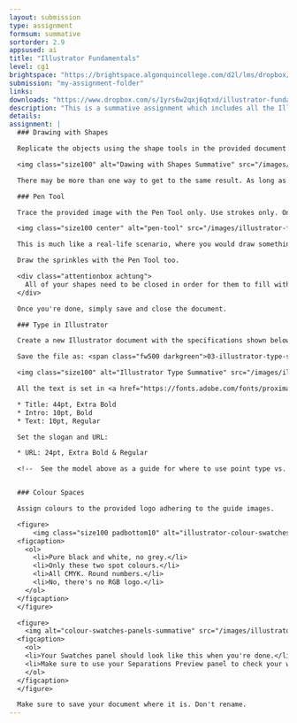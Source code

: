 ```yaml
---
layout: submission
type: assignment
formsum: summative
sortorder: 2.9
appsused: ai
title: "Illustrator Fundamentals"
level: cg1
brightspace: "https://brightspace.algonquincollege.com/d2l/lms/dropbox/user/folder_submit_files.d2l?db=543551&grpid=0&isprv=0&bp=0&ou=561702"
submission: "my-assignment-folder"
links:
downloads: "https://www.dropbox.com/s/1yrs6w2qxj6qtxd/illustrator-fundamentals.zip?dl=1"
description: "This is a summative assignment which includes all the Illustrator skills you've learned to date. Follow the instructions on this page carefully."
details:
assignment: |
  ### Drawing with Shapes

  Replicate the objects using the shape tools in the provided document.

  <img class="size100" alt="Dawing with Shapes Summative" src="/images/illustrator-fundamentals/drawing-with-shapes-summative.svg">

  There may be more than one way to get to the same result. As long as you're using shape tools, it's fine. Once you're done, save and close the document.

  ### Pen Tool

  Trace the provided image with the Pen Tool only. Use strokes only. Once you're done, duplicate the illustration with strokes, then colour fill it, as shown below. The goal is to create the most accurate paths possible with the fewest anchor points.

  <img class="size100 center" alt="pen-tool" src="/images/illustrator-fundamentals/pen-tool.jpg">

  This is much like a real-life scenario, where you would draw something by hand, then trace it in Illustrator to create scalable vector artwork.

  Draw the sprinkles with the Pen Tool too.

  <div class="attentionbox achtung">
    All of your shapes need to be closed in order for them to fill with colour properly.
  </div>

  Once you're done, simply save and close the document.

  ### Type in Illustrator

  Create a new Illustrator document with the specifications shown below. Use point type and area type where appropriate. Create paragraph styles for all the text. The *ijustdrive.ca* will need a character style for the *.ca*.

  Save the file as: <span class="fw500 darkgreen">03-illustrator-type-summative.ai</span>

  <img class="size100" alt="Illustrator Type Summative" src="/images/illustrator-fundamentals/illustrator-type-summative.svg">

  All the text is set in <a href="https://fonts.adobe.com/fonts/proxima-nova" class="fw700" target="_blank">Proxima Nova font</a>:

  * Title: 44pt, Extra Bold
  * Intro: 10pt, Bold
  * Text: 10pt, Regular

  Set the slogan and URL:

  * URL: 24pt, Extra Bold & Regular

  <!--  See the model above as a guide for where to use point type vs. area type. Make sure you use the <span class="command">Indents & Spacing > Space After</span> setting at 4pt in your paragraph style to create spacing between paragraphs, as shown. Once complete, ⌘-S, then ⌘-W. -->


  ### Colour Spaces

  Assign colours to the provided logo adhering to the guide images.

  <figure>
      <img class="size100 padbottom10" alt="illustrator-colour-swatches-summative" src="/images/illustrator-fundamentals/illustrator-colour-swatches-summative.svg">
  <figcaption>
    <ol>
      <li>Pure black and white, no grey.</li>
      <li>Only these two spot colours.</li>
      <li>All CMYK. Round numbers.</li>
      <li>No, there's no RGB logo.</li>
    </ol>
  </figcaption>
  </figure>

  <figure>
    <img alt="colour-swatches-panels-summative" src="/images/illustrator-fundamentals/colour-swatches-panels-summative.jpg" class="size75">
  <figcaption>
    <ol>
    <li>Your Swatches panel should look like this when you're done.</li>
    <li>Make sure to use your Separations Preview panel to check your work.</li>
    </ol>
  </figcaption>
  </figure>

  Make sure to save your document where it is. Don't rename.
---
```

